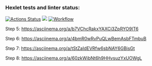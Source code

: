 ### Hexlet tests and linter status:
[![Actions Status](https://github.com/Daxping/java-project-lvl1/workflows/hexlet-check/badge.svg)](https://github.com/Daxping/java-project-lvl1/actions)
<a href="https://codeclimate.com/github/Daxping/java-project-lvl1/maintainability"><img src="https://api.codeclimate.com/v1/badges/0084c8e444ef7dd26e47/maintainability" /></a>
[![Workflow](https://github.com/Daxping/java-project-lvl1/actions/workflows/workflow.yml/badge.svg)](https://github.com/Daxping/java-project-lvl1/actions)

Step 5: https://asciinema.org/a/b7VChcRakxYAXCi3ZpRYO9lT6

Step 6: https://asciinema.org/a/4bmR0wRvPuQLwBemAsbFTmbuB

Step 7: https://asciinema.org/a/tStZaIdEVRfw6sbNAY6GBisGt

Step 8: https://asciinema.org/a/60zkWibNt6h9HHvsuzYxUOWgL
